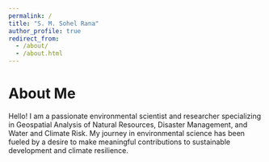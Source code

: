 ```yaml
---
permalink: /
title: "S. M. Sohel Rana"
author_profile: true
redirect_from: 
  - /about/
  - /about.html
---
```

About Me
======
Hello! I am a passionate environmental scientist and researcher specializing in Geospatial Analysis of Natural Resources, Disaster Management, and Water and Climate Risk. My journey in environmental science has been fueled by a desire to make meaningful contributions to sustainable development and climate resilience.
